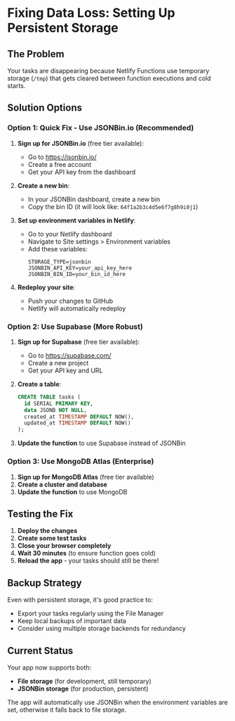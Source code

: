 # Fixing Data Loss: Setting Up Persistent Storage

## The Problem
Your tasks are disappearing because Netlify Functions use temporary storage (`/tmp`) that gets cleared between function executions and cold starts.

## Solution Options

### Option 1: Quick Fix - Use JSONBin.io (Recommended)

1. **Sign up for JSONBin.io** (free tier available):
   - Go to https://jsonbin.io/
   - Create a free account
   - Get your API key from the dashboard

2. **Create a new bin**:
   - In your JSONBin dashboard, create a new bin
   - Copy the bin ID (it will look like: `64f1a2b3c4d5e6f7g8h9i0j1`)

3. **Set up environment variables in Netlify**:
   - Go to your Netlify dashboard
   - Navigate to Site settings > Environment variables
   - Add these variables:
     ```
     STORAGE_TYPE=jsonbin
     JSONBIN_API_KEY=your_api_key_here
     JSONBIN_BIN_ID=your_bin_id_here
     ```

4. **Redeploy your site**:
   - Push your changes to GitHub
   - Netlify will automatically redeploy

### Option 2: Use Supabase (More Robust)

1. **Sign up for Supabase** (free tier available):
   - Go to https://supabase.com/
   - Create a new project
   - Get your API key and URL

2. **Create a table**:
   ```sql
   CREATE TABLE tasks (
     id SERIAL PRIMARY KEY,
     data JSONB NOT NULL,
     created_at TIMESTAMP DEFAULT NOW(),
     updated_at TIMESTAMP DEFAULT NOW()
   );
   ```

3. **Update the function** to use Supabase instead of JSONBin

### Option 3: Use MongoDB Atlas (Enterprise)

1. **Sign up for MongoDB Atlas** (free tier available)
2. **Create a cluster and database**
3. **Update the function** to use MongoDB

## Testing the Fix

1. **Deploy the changes**
2. **Create some test tasks**
3. **Close your browser completely**
4. **Wait 30 minutes** (to ensure function goes cold)
5. **Reload the app** - your tasks should still be there!

## Backup Strategy

Even with persistent storage, it's good practice to:
- Export your tasks regularly using the File Manager
- Keep local backups of important data
- Consider using multiple storage backends for redundancy

## Current Status

Your app now supports both:
- **File storage** (for development, still temporary)
- **JSONBin storage** (for production, persistent)

The app will automatically use JSONBin when the environment variables are set, otherwise it falls back to file storage. 